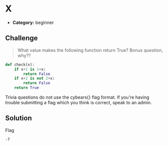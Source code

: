 # X

- **Category:** beginner

## Challenge

> What value makes the following function return True? Bonus question, why??

```python
def check(x):
    if x+1 is 1+x:
        return False
    if x+2 is not 2+x:
        return False
    return True
```

Trivia questions do not use the cybears{} flag format. If you're having trouble submitting a flag which you think is correct, speak to an admin.

## Solution


Flag
```
-7
```
